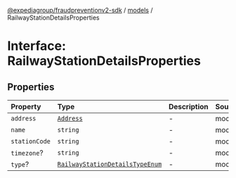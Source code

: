 [@expediagroup/fraudpreventionv2-sdk](../../index.md) / [models](../index.md) / RailwayStationDetailsProperties

# Interface: RailwayStationDetailsProperties

## Properties

| Property | Type | Description | Source |
| :------ | :------ | :------ | :------ |
| `address` | [`Address`](../classes/Address.md) | - | models/RailwayStationDetails.ts:69 |
| `name` | `string` | - | models/RailwayStationDetails.ts:66 |
| `stationCode` | `string` | - | models/RailwayStationDetails.ts:68 |
| `timezone`? | `string` | - | models/RailwayStationDetails.ts:70 |
| `type`? | [`RailwayStationDetailsTypeEnum`](../type-aliases/RailwayStationDetailsTypeEnum.md) | - | models/RailwayStationDetails.ts:67 |
